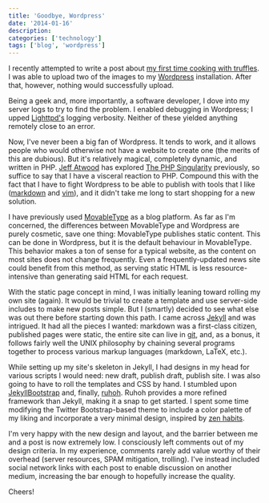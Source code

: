 ```yaml
---
title: 'Goodbye, Wordpress'
date: '2014-01-16'
description:
categories: ['technology']
tags: ['blog', 'wordpress']
---
```


I recently attempted to write a post about [my first time cooking with truffles][1]. I was able to 
upload two of the images to my [Wordpress][2] installation. After that, however, nothing would 
successfully upload.

Being a geek and, more importantly, a software developer, I dove into my server logs to try to find
the problem. I enabled debugging in Wordpress; I upped [Lighttpd's][3] logging verbosity. Neither 
of these yielded anything remotely close to an error.

Now, I've never been a big fan of Wordpress. It tends to work, and it allows people who would 
otherwise not have a website to create one (the merits of this are dubious). But it's relatively
magical, completely dynamic, and written in PHP. [Jeff Atwood][4] has explored [The PHP Singularity][5]
previously, so suffice to say that I have a visceral reaction to PHP. Compound this with the fact
that I have to fight Wordpress to be able to publish with tools that I like ([markdown][6] and 
[vim][7]), and it didn't take me long to start shopping for a new solution.

I have previously used [MovableType][8] as a blog platform. As far as I'm concerned, the differences
between MovableType and Wordpress are purely cosmetic, save one thing: MovableType publishes static
content. This can be done in Wordpress, but it is the default behaviour in MovableType. This
behavior makes a ton of sense for a typical website, as the content on most sites does not change
frequently. Even a frequently-updated news site could benefit from this method, as serving static 
HTML is less resource-intensive than generating said HTML for each request.

With the static page concept in mind, I was initially leaning toward rolling my own site (again).
It would be trivial to create a template and use server-side includes to make new posts simple. But
I (smartly) decided to see what else was out there before starting down this path. I came across
[Jekyll][9] and was intrigued. It had all the pieces I wanted: markdown was a first-class citizen,
published pages were static, the entire site can live in [git][13], and, as a bonus, it follows fairly 
well the UNIX philosophy by chaining several programs together to process various markup 
languages (markdown, LaTeX, etc.).

While setting up my site's skeleton in Jekyll, I had designs in my head for various scripts I would
need: new draft, publish draft, publish site. I was also going to have to roll the templates and CSS
by hand. I stumbled upon [JekyllBootstrap][10] and, finally, [ruhoh][11]. Ruhoh provides a more
refined framework than Jekyll, making it a snap to get started. I spent some time modifying the
Twitter Bootstrap-based theme to include a color palette of my liking and incorporate a very minimal
design, inspired by [zen habits][12].

I'm very happy with the new design and layout, and the barrier between me and a post is now
extremely low. I consciously left comments out of my design criteria. In my experience, comments
rarely add value worthy of their overhead (server resources, SPAM mitigation, trolling). I've
instead included social network links with each post to enable discussion on another medium,
increasing the bar enough to hopefully increase the quality.

Cheers!

 [1]: /2014/01/a-christmas-treat-truffled-beef-wellington
 [2]: http://www.wordpress.org
 [3]: http://www.lighttpd.net/
 [4]: http://twitter.com/codinghorror
 [5]: http://www.codinghorror.com/blog/2012/06/the-php-singularity.html
 [6]: http://daringfireball.net/projects/markdown/
 [7]: http://vim.org
 [8]: http://movabletype.org/
 [9]: http://jekyllrb.com/
 [10]: http://jekyllbootstrap.com/
 [11]: http://ruhoh.com/
 [12]: http://zenhabits.net
 [13]: http://git-scm.com
